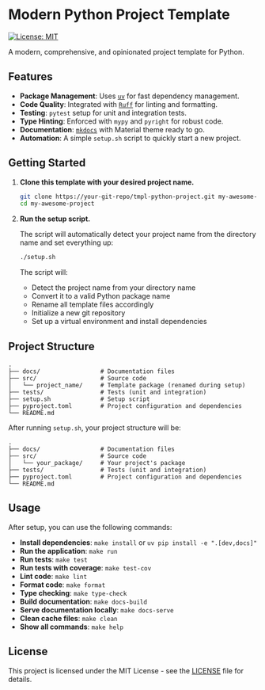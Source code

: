 # Modern Python Project Template

[![License: MIT](https://img.shields.io/badge/License-MIT-yellow.svg)](https://opensource.org/licenses/MIT)

A modern, comprehensive, and opinionated project template for Python.

## Features

-   **Package Management**: Uses [`uv`](https://github.com/astral-sh/uv) for fast dependency management.
-   **Code Quality**: Integrated with [`Ruff`](https://github.com/astral-sh/ruff) for linting and formatting.
-   **Testing**: `pytest` setup for unit and integration tests.
-   **Type Hinting**: Enforced with `mypy` and `pyright` for robust code.
-   **Documentation**: [`mkdocs`](https://www.mkdocs.org/) with Material theme ready to go.
-   **Automation**: A simple `setup.sh` script to quickly start a new project.

## Getting Started

1.  **Clone this template with your desired project name.**

    ```bash
    git clone https://your-git-repo/tmpl-python-project.git my-awesome-project
    cd my-awesome-project
    ```

2.  **Run the setup script.**

    The script will automatically detect your project name from the directory name and set everything up:

    ```bash
    ./setup.sh
    ```

    The script will:
    - Detect the project name from your directory name
    - Convert it to a valid Python package name
    - Rename all template files accordingly
    - Initialize a new git repository
    - Set up a virtual environment and install dependencies

## Project Structure

```
.
├── docs/                 # Documentation files
├── src/                  # Source code
│   └── project_name/     # Template package (renamed during setup)
├── tests/                # Tests (unit and integration)
├── setup.sh              # Setup script
├── pyproject.toml        # Project configuration and dependencies
└── README.md
```

After running `setup.sh`, your project structure will be:

```
.
├── docs/                 # Documentation files
├── src/                  # Source code
│   └── your_package/     # Your project's package
├── tests/                # Tests (unit and integration)
├── pyproject.toml        # Project configuration and dependencies
└── README.md
```

## Usage

After setup, you can use the following commands:

-   **Install dependencies**: `make install` or `uv pip install -e ".[dev,docs]"`
-   **Run the application**: `make run`
-   **Run tests**: `make test`
-   **Run tests with coverage**: `make test-cov`
-   **Lint code**: `make lint`
-   **Format code**: `make format`
-   **Type checking**: `make type-check`
-   **Build documentation**: `make docs-build`
-   **Serve documentation locally**: `make docs-serve`
-   **Clean cache files**: `make clean`
-   **Show all commands**: `make help`

## License

This project is licensed under the MIT License - see the [LICENSE](LICENSE) file for details.

